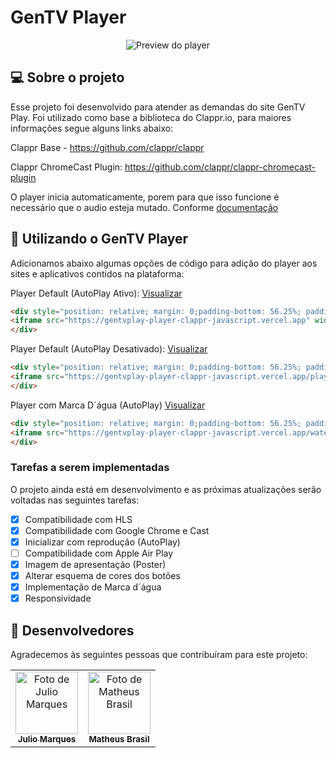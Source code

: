 #  GenTV Player

<div align="center"><img src="https://i.ibb.co/mvSzFVw/previewgentv2.png" alt="Preview do player"></div>

##  💻 Sobre o projeto
Esse projeto foi desenvolvido para atender as demandas do site GenTV Play. Foi utilizado como base a biblioteca do Clappr.io, para maiores informações segue alguns links abaixo:

Clappr Base - https://github.com/clappr/clappr

Clappr ChromeCast Plugin: https://github.com/clappr/clappr-chromecast-plugin

O player inicia automaticamente, porem para que isso funcione é necessário que o audio esteja mutado. Conforme [documentação](https://goo.gl/xX8pDD)

##  🚀 Utilizando o GenTV Player
Adicionamos abaixo algumas opções de código para adição do player aos sites e aplicativos contidos na plataforma:

Player Default (AutoPlay Ativo): [Visualizar](https://gentvplay-player-clappr-javascript.vercel.app)

```html
<div style="position: relative; margin: 0;padding-bottom: 56.25%; padding-top: 35px; height: 0; overflow: hidden;">
<iframe src="https://gentvplay-player-clappr-javascript.vercel.app" width="100%" height="100%" frameborder="0" scrolling="auto" allowfullscreen style="position:absolute; margin:0; padding:0; top:0; left: 0;width: 100%; height: 100%;"></iframe>
</div>                    
```
Player Default (AutoPlay Desativado): [Visualizar](https://gentvplay-player-clappr-javascript.vercel.app/playerAutoOff.html) 

```html
<div style="position: relative; margin: 0;padding-bottom: 56.25%; padding-top: 35px; height: 0; overflow: hidden;">
<iframe src="https://gentvplay-player-clappr-javascript.vercel.app/playerAutoOff.html" width="100%" height="100%" frameborder="0" scrolling="auto" allowfullscreen style="position:absolute; margin:0; padding:0; top:0; left: 0;width: 100%; height: 100%;"></iframe>
</div>                    
```

Player com Marca D´água (AutoPlay) [Visualizar](https://gentvplay-player-clappr-javascript.vercel.app/watermark.html)
```html
<div style="position: relative; margin: 0;padding-bottom: 56.25%; padding-top: 35px; height: 0; overflow: hidden;">
<iframe src="https://gentvplay-player-clappr-javascript.vercel.app/watermark.html" width="100%" height="100%" frameborder="0" scrolling="auto" allowfullscreen style="position:absolute; margin:0; padding:0; top:0; left: 0;width: 100%; height: 100%;"></iframe>
</div> 
```

###  Tarefas a serem implementadas
O projeto ainda está em desenvolvimento e as próximas atualizações serão voltadas nas seguintes tarefas:
- [x] Compatibilidade com HLS
- [x] Compatibilidade com Google Chrome e Cast
- [x] Inicializar com reprodução (AutoPlay)
- [ ] Compatibilidade com Apple Air Play
- [x] Imagem de apresentação (Poster)
- [x] Alterar esquema de cores dos botões
- [x] Implementação de Marca d´água
- [x] Responsividade

##  🤝 Desenvolvedores
Agradecemos às seguintes pessoas que contribuíram para este projeto:
<table>
  <tr>
    <td align="center">
      <a href="#">
        <img src="https://avatars3.githubusercontent.com/u/31936044" width="100px;" alt="Foto de Julio Marques"/><br>
        <sub>
          <b>Julio Marques</b>
        </sub>
      </a>
    </td>
    <td align="center">
      <a href="#">
        <img src="https://avatars3.githubusercontent.com/u/31936044" width="100px;" alt="Foto de Matheus Brasil"/><br>
        <sub>
          <b>Matheus Brasil</b>
        </sub>
      </a>
    </td>

  </tr>
</table>
